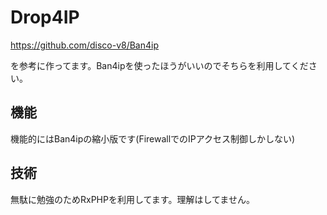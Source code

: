 # Drop4IP

https://github.com/disco-v8/Ban4ip

を参考に作ってます。Ban4ipを使ったほうがいいのでそちらを利用してください。

## 機能
機能的にはBan4ipの縮小版です(FirewallでのIPアクセス制御しかしない)

## 技術
無駄に勉強のためRxPHPを利用してます。理解はしてません。